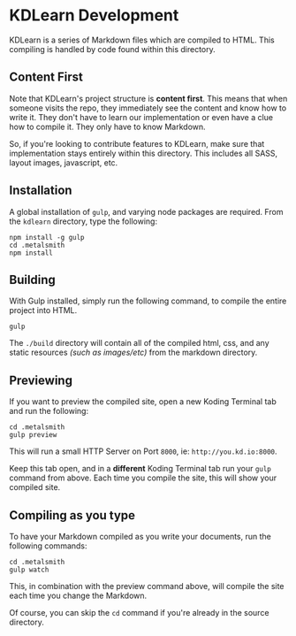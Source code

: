
# KDLearn Development

KDLearn is a series of Markdown files which are compiled to HTML. This 
compiling is handled by code found within this directory.

## Content First

Note that KDLearn's project structure is **content first**. This means that 
when someone visits the repo, they immediately see the content and know how to 
write it. They don't have to learn our implementation or even have a clue how 
to compile it. They only have to know Markdown.

So, if you're looking to contribute features to KDLearn, make sure that 
implementation stays entirely within this directory. This includes all SASS, 
layout images, javascript, etc.

## Installation

A global installation of `gulp`, and varying node packages are required. From 
the `kdlearn` directory, type the following:

```
npm install -g gulp
cd .metalsmith
npm install
```

## Building

With Gulp installed, simply run the following command, to compile the entire 
project into HTML.

```
gulp
```

The `./build` directory will contain all of the compiled html, css, and any 
static resources *(such as images/etc)* from the markdown directory.

## Previewing

If you want to preview the compiled site, open a new Koding Terminal tab and 
run the following:

```
cd .metalsmith
gulp preview
```

This will run a small HTTP Server on Port `8000`, ie: `http://you.kd.io:8000`.
  
Keep this tab open, and in  a **different** Koding Terminal tab run your `gulp` 
command from above.  Each time you compile the site, this will show your 
compiled site.


## Compiling as you type

To have your Markdown compiled as you write your documents, run the following 
commands:

```
cd .metalsmith
gulp watch
```

This, in combination with the preview command above, will compile the site each 
time you change the Markdown.

Of course, you can skip the `cd` command if you're already in the source 
directory.

